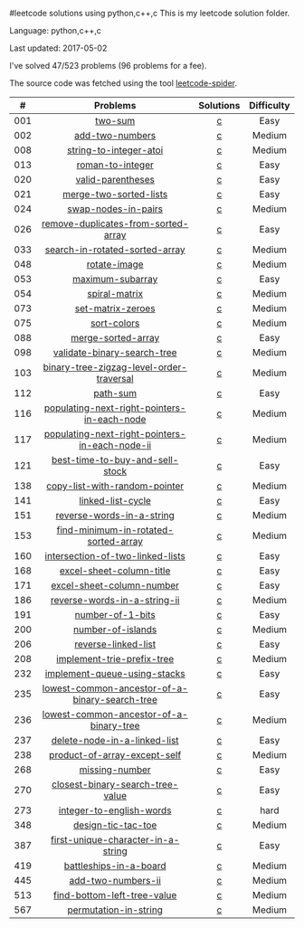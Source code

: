 #leetcode solutions using python,c++,c
This is my leetcode solution folder.

Language: python,c++,c

Last updated: 2017-05-02

I've solved 47/523 problems (96 problems for a fee).

The source code was fetched using the tool [leetcode-spider](https://github.com/Ma63d/leetcode-spider).

| # | Problems | Solutions | Difficulty |
|:--:|:-----:|:---------:|:----:|
|001|[two-sum](https://leetcode.com/problems/two-sum/)| [c](./001.two-sum/two-sum.undefined)| Easy|
|002|[add-two-numbers](https://leetcode.com/problems/add-two-numbers/)| [c](./002.add-two-numbers/add-two-numbers.undefined)| Medium|
|008|[string-to-integer-atoi](https://leetcode.com/problems/string-to-integer-atoi/)| [c](./008.string-to-integer-atoi/string-to-integer-atoi.undefined)| Medium|
|013|[roman-to-integer](https://leetcode.com/problems/roman-to-integer/)| [c](./013.roman-to-integer/roman-to-integer.undefined)| Easy|
|020|[valid-parentheses](https://leetcode.com/problems/valid-parentheses/)| [c](./020.valid-parentheses/valid-parentheses.undefined)| Easy|
|021|[merge-two-sorted-lists](https://leetcode.com/problems/merge-two-sorted-lists/)| [c](./021.merge-two-sorted-lists/merge-two-sorted-lists.undefined)| Easy|
|024|[swap-nodes-in-pairs](https://leetcode.com/problems/swap-nodes-in-pairs/)| [c](./024.swap-nodes-in-pairs/swap-nodes-in-pairs.undefined)| Medium|
|026|[remove-duplicates-from-sorted-array](https://leetcode.com/problems/remove-duplicates-from-sorted-array/)| [c](./026.remove-duplicates-from-sorted-array/remove-duplicates-from-sorted-array.undefined)| Easy|
|033|[search-in-rotated-sorted-array](https://leetcode.com/problems/search-in-rotated-sorted-array/)| [c](./033.search-in-rotated-sorted-array/search-in-rotated-sorted-array.undefined)| Medium|
|048|[rotate-image](https://leetcode.com/problems/rotate-image/)| [c](./048.rotate-image/rotate-image.undefined)| Medium|
|053|[maximum-subarray](https://leetcode.com/problems/maximum-subarray/)| [c](./053.maximum-subarray/maximum-subarray.undefined)| Easy|
|054|[spiral-matrix](https://leetcode.com/problems/spiral-matrix/)| [c](./054.spiral-matrix/spiral-matrix.undefined)| Medium|
|073|[set-matrix-zeroes](https://leetcode.com/problems/set-matrix-zeroes/)| [c](./073.set-matrix-zeroes/set-matrix-zeroes.undefined)| Medium|
|075|[sort-colors](https://leetcode.com/problems/sort-colors/)| [c](./075.sort-colors/sort-colors.undefined)| Medium|
|088|[merge-sorted-array](https://leetcode.com/problems/merge-sorted-array/)| [c](./088.merge-sorted-array/merge-sorted-array.undefined)| Easy|
|098|[validate-binary-search-tree](https://leetcode.com/problems/validate-binary-search-tree/)| [c](./098.validate-binary-search-tree/validate-binary-search-tree.undefined)| Medium|
|103|[binary-tree-zigzag-level-order-traversal](https://leetcode.com/problems/binary-tree-zigzag-level-order-traversal/)| [c](./103.binary-tree-zigzag-level-order-traversal/binary-tree-zigzag-level-order-traversal.undefined)| Medium|
|112|[path-sum](https://leetcode.com/problems/path-sum/)| [c](./112.path-sum/path-sum.undefined)| Easy|
|116|[populating-next-right-pointers-in-each-node](https://leetcode.com/problems/populating-next-right-pointers-in-each-node/)| [c](./116.populating-next-right-pointers-in-each-node/populating-next-right-pointers-in-each-node.undefined)| Medium|
|117|[populating-next-right-pointers-in-each-node-ii](https://leetcode.com/problems/populating-next-right-pointers-in-each-node-ii/)| [c](./117.populating-next-right-pointers-in-each-node-ii/populating-next-right-pointers-in-each-node-ii.undefined)| Medium|
|121|[best-time-to-buy-and-sell-stock](https://leetcode.com/problems/best-time-to-buy-and-sell-stock/)| [c](./121.best-time-to-buy-and-sell-stock/best-time-to-buy-and-sell-stock.undefined)| Easy|
|138|[copy-list-with-random-pointer](https://leetcode.com/problems/copy-list-with-random-pointer/)| [c](./138.copy-list-with-random-pointer/copy-list-with-random-pointer.undefined)| Medium|
|141|[linked-list-cycle](https://leetcode.com/problems/linked-list-cycle/)| [c](./141.linked-list-cycle/linked-list-cycle.undefined)| Easy|
|151|[reverse-words-in-a-string](https://leetcode.com/problems/reverse-words-in-a-string/)| [c](./151.reverse-words-in-a-string/reverse-words-in-a-string.undefined)| Medium|
|153|[find-minimum-in-rotated-sorted-array](https://leetcode.com/problems/find-minimum-in-rotated-sorted-array/)| [c](./153.find-minimum-in-rotated-sorted-array/find-minimum-in-rotated-sorted-array.undefined)| Medium|
|160|[intersection-of-two-linked-lists](https://leetcode.com/problems/intersection-of-two-linked-lists/)| [c](./160.intersection-of-two-linked-lists/intersection-of-two-linked-lists.undefined)| Easy|
|168|[excel-sheet-column-title](https://leetcode.com/problems/excel-sheet-column-title/)| [c](./168.excel-sheet-column-title/excel-sheet-column-title.undefined)| Easy|
|171|[excel-sheet-column-number](https://leetcode.com/problems/excel-sheet-column-number/)| [c](./171.excel-sheet-column-number/excel-sheet-column-number.undefined)| Easy|
|186|[reverse-words-in-a-string-ii](https://leetcode.com/problems/reverse-words-in-a-string-ii/)| [c](./186.reverse-words-in-a-string-ii/reverse-words-in-a-string-ii.undefined)| Medium|
|191|[number-of-1-bits](https://leetcode.com/problems/number-of-1-bits/)| [c](./191.number-of-1-bits/number-of-1-bits.undefined)| Easy|
|200|[number-of-islands](https://leetcode.com/problems/number-of-islands/)| [c](./200.number-of-islands/number-of-islands.undefined)| Medium|
|206|[reverse-linked-list](https://leetcode.com/problems/reverse-linked-list/)| [c](./206.reverse-linked-list/reverse-linked-list.undefined)| Easy|
|208|[implement-trie-prefix-tree](https://leetcode.com/problems/implement-trie-prefix-tree/)| [c](./208.implement-trie-prefix-tree/implement-trie-prefix-tree.undefined)| Medium|
|232|[implement-queue-using-stacks](https://leetcode.com/problems/implement-queue-using-stacks/)| [c](./232.implement-queue-using-stacks/implement-queue-using-stacks.undefined)| Easy|
|235|[lowest-common-ancestor-of-a-binary-search-tree](https://leetcode.com/problems/lowest-common-ancestor-of-a-binary-search-tree/)| [c](./235.lowest-common-ancestor-of-a-binary-search-tree/lowest-common-ancestor-of-a-binary-search-tree.undefined)| Easy|
|236|[lowest-common-ancestor-of-a-binary-tree](https://leetcode.com/problems/lowest-common-ancestor-of-a-binary-tree/)| [c](./236.lowest-common-ancestor-of-a-binary-tree/lowest-common-ancestor-of-a-binary-tree.undefined)| Medium|
|237|[delete-node-in-a-linked-list](https://leetcode.com/problems/delete-node-in-a-linked-list/)| [c](./237.delete-node-in-a-linked-list/delete-node-in-a-linked-list.undefined)| Easy|
|238|[product-of-array-except-self](https://leetcode.com/problems/product-of-array-except-self/)| [c](./238.product-of-array-except-self/product-of-array-except-self.undefined)| Medium|
|268|[missing-number](https://leetcode.com/problems/missing-number/)| [c](./268.missing-number/missing-number.undefined)| Easy|
|270|[closest-binary-search-tree-value](https://leetcode.com/problems/closest-binary-search-tree-value/)| [c](./270.closest-binary-search-tree-value/closest-binary-search-tree-value.undefined)| Easy|
|273|[integer-to-english-words](https://leetcode.com/problems/integer-to-english-words/)| [c](./273.integer-to-english-words/integer-to-english-words.undefined)| hard|
|348|[design-tic-tac-toe](https://leetcode.com/problems/design-tic-tac-toe/)| [c](./348.design-tic-tac-toe/design-tic-tac-toe.undefined)| Medium|
|387|[first-unique-character-in-a-string](https://leetcode.com/problems/first-unique-character-in-a-string/)| [c](./387.first-unique-character-in-a-string/first-unique-character-in-a-string.undefined)| Easy|
|419|[battleships-in-a-board](https://leetcode.com/problems/battleships-in-a-board/)| [c](./419.battleships-in-a-board/battleships-in-a-board.undefined)| Medium|
|445|[add-two-numbers-ii](https://leetcode.com/problems/add-two-numbers-ii/)| [c](./445.add-two-numbers-ii/add-two-numbers-ii.undefined)| Medium|
|513|[find-bottom-left-tree-value](https://leetcode.com/problems/find-bottom-left-tree-value/)| [c](./513.find-bottom-left-tree-value/find-bottom-left-tree-value.undefined)| Medium|
|567|[permutation-in-string](https://leetcode.com/problems/permutation-in-string/)| [c](./567.permutation-in-string/permutation-in-string.undefined)| Medium|